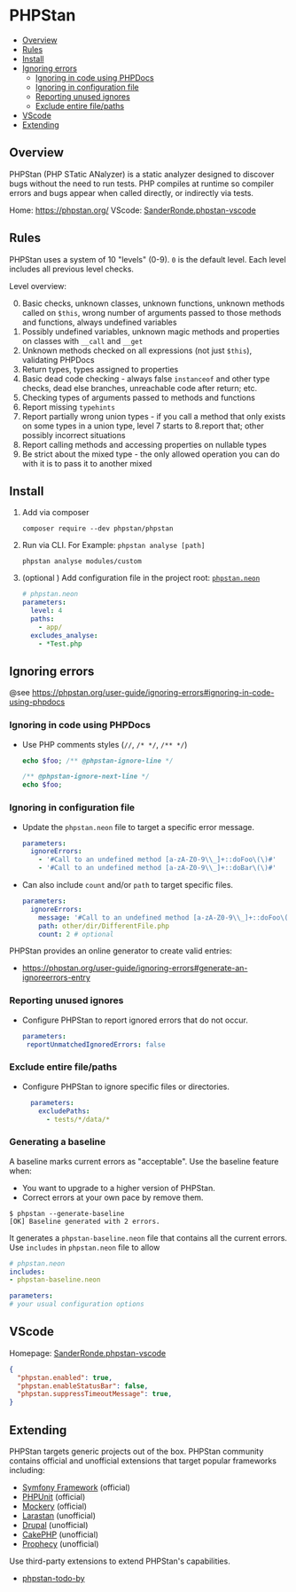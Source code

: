 # PHPStan <!-- omit in toc -->

- [Overview](#overview)
- [Rules](#rules)
- [Install](#install)
- [Ignoring errors](#ignoring-errors)
  - [Ignoring in code using PHPDocs](#ignoring-in-code-using-phpdocs)
  - [Ignoring in configuration file](#ignoring-in-configuration-file)
  - [Reporting unused ignores](#reporting-unused-ignores)
  - [Exclude entire file/paths](#exclude-entire-filepaths)
- [VScode](#vscode)
- [Extending](#extending)

## Overview

PHPStan (PHP STatic ANalyzer) is a static analyzer designed to discover bugs without the need to run tests.
PHP compiles at runtime so compiler errors and bugs appear when called directly, or indirectly via tests.

Home: <https://phpstan.org/>
VScode: [SanderRonde.phpstan-vscode](https://marketplace.visualstudio.com/items?itemName=SanderRonde.phpstan-vscode)

## Rules

PHPStan uses a system of 10 "levels" (0-9). `0` is the default level.
Each level includes all previous level checks.

Level overview:

<!-- markdownlint-disable -->
<!-- textlint-disable -->
0. Basic checks, unknown classes, unknown functions, unknown methods called on `$this`, wrong number of arguments passed to those methods and functions, always undefined variables
1. Possibly undefined variables, unknown magic methods and properties on classes with `__call` and `__get`
2. Unknown methods checked on all expressions (not just `$this`), validating PHPDocs
3. Return types, types assigned to properties
4. Basic dead code checking - always false `instanceof` and other type checks, dead else branches, unreachable code after return; etc.
5. Checking types of arguments passed to methods and functions
6. Report missing `typehints`
7. Report partially wrong union types - if you call a method that only exists on some types in a union type, level 7 starts to 8.report that; other possibly incorrect situations
8. Report calling methods and accessing properties on nullable types
9. Be strict about the mixed type - the only allowed operation you can do with it is to pass it to another mixed
<!-- textlint-enable -->
<!-- markdownlint-enable -->

## Install

1. Add via composer

    ```shell
    composer require --dev phpstan/phpstan
    ```

2. Run via CLI. For Example: `phpstan analyse [path]`

    ```shell
    phpstan analyse modules/custom
    ```

3. (optional ) Add configuration file in the project root: [`phpstan.neon`](./phpstan.neon)

    ```yml
    # phpstan.neon
    parameters:
      level: 4
      paths:
        - app/
      excludes_analyse:
        - *Test.php
    ```

## Ignoring errors

@see <https://phpstan.org/user-guide/ignoring-errors#ignoring-in-code-using-phpdocs>

### Ignoring in code using PHPDocs

- Use PHP comments styles (`//`, `/* */`, `/** */`)

    ```php
    echo $foo; /** @phpstan-ignore-line */

    /** @phpstan-ignore-next-line */
    echo $foo;
    ```

### Ignoring in configuration file

- Update the `phpstan.neon` file to target a specific error message.

    ```yml
    parameters:
      ignoreErrors:
        - '#Call to an undefined method [a-zA-Z0-9\\_]+::doFoo\(\)#'
        - '#Call to an undefined method [a-zA-Z0-9\\_]+::doBar\(\)#'
    ```

- Can also include `count` and/or `path` to target specific files.

    ```yml
    parameters:
      ignoreErrors:
        message: '#Call to an undefined method [a-zA-Z0-9\\_]+::doFoo\(\)#'
        path: other/dir/DifferentFile.php
        count: 2 # optional
    ```

PHPStan provides an online generator to create valid entries:

- <https://phpstan.org/user-guide/ignoring-errors#generate-an-ignoreerrors-entry>

### Reporting unused ignores

- Configure PHPStan to report ignored errors that do not occur.

    ```yml
    parameters:
     reportUnmatchedIgnoredErrors: false
    ```

### Exclude entire file/paths

- Configure PHPStan to ignore specific files or directories.

  ```yml
    parameters:
      excludePaths:
        - tests/*/data/*
    ```

### Generating a baseline

A baseline marks current errors as "acceptable".
Use the baseline feature when:

- You want to upgrade to a higher version of PHPStan.
- Correct errors at your own pace by remove them.

```shell
$ phpstan --generate-baseline
[OK] Baseline generated with 2 errors.
```

It generates a `phpstan-baseline.neon` file that contains all the current errors.
Use `includes` in `phpstan.neon` file to allow

```yml
# phpstan.neon
includes:
- phpstan-baseline.neon

parameters:
# your usual configuration options
```

## VScode

Homepage: [SanderRonde.phpstan-vscode](https://marketplace.visualstudio.com/items?itemName=SanderRonde.phpstan-vscode)

```json
{
  "phpstan.enabled": true,
  "phpstan.enableStatusBar": false,
  "phpstan.suppressTimeoutMessage": true,
}
```

## Extending

PHPStan targets generic projects out of the box.
PHPStan community contains official and unofficial extensions that target popular frameworks including:

- [Symfony Framework](https://github.com/phpstan/phpstan-symfony) (official)
- [PHPUnit](https://github.com/phpstan/phpstan-phpunit) (official)
- [Mockery](https://github.com/phpstan/phpstan-mockery) (official)
- [Larastan](https://github.com/larastan/larastan) (unofficial)
- [Drupal](https://github.com/mglaman/phpstan-drupal) (unofficial)
- [CakePHP](https://github.com/CakeDC/cakephp-phpstan) (unofficial)
- [Prophecy](https://github.com/Jan0707/phpstan-prophecy) (unofficial)

Use third-party extensions to extend PHPStan's capabilities.

- [phpstan-todo-by](https://github.com/staabm/phpstan-todo-by)
